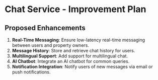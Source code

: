 # Chat Service - Improvement Plan

## Proposed Enhancements

1. **Real-Time Messaging**: Ensure low-latency real-time messaging between users and property owners.
2. **Message History**: Store and retrieve chat history for users.
3. **Multilingual Support**: Add support for multilingual chat.
4. **AI Chatbot**: Integrate an AI chatbot for common queries.
5. **Notification Integration**: Notify users of new messages via email or push notifications.
